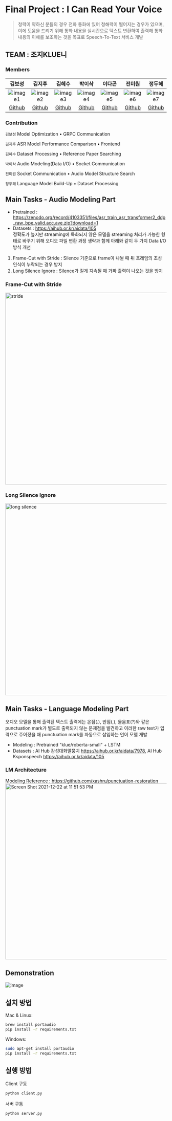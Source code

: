 # Final Project : I Can Read Your Voice
> 청력이 약하신 분들의 경우 전화 통화에 있어 청해력이 떨어지는 경우가 있으며, 이에 도움을 드리기 위해 통화 내용을 실시간으로 텍스트 변환하여 출력해 통화 내용의 이해를 보조하는 것을 목표로 Speech-To-Text 서비스 개발


## TEAM : 조지KLUE니
### Members  

김보성|김지후|김혜수|박이삭|이다곤|전미원|정두해
:-:|:-:|:-:|:-:|:-:|:-:|:-:
![image1][image1]|![image2][image2]|![image3][image3]|![image4][image4]|![image5][image5]|![image6][image6]|![image7][image7]
[Github](https://github.com/Barleysack)|[Github](https://github.com/JIHOO97)|[Github](https://github.com/vgptnv)|[Github](https://github.com/Tentoto)|[Github](https://github.com/DagonLee)|[Github](https://github.com/ekdub92)|[Github](https://github.com/Doohae)

[image1]: https://avatars.githubusercontent.com/u/56079922?v=4
[image2]: https://avatars.githubusercontent.com/u/57887761?v=4
[image3]: https://avatars.githubusercontent.com/u/62708568?v=4
[image4]: https://avatars.githubusercontent.com/u/80071163?v=4
[image5]: https://avatars.githubusercontent.com/u/43575986?v=4
[image6]: https://avatars.githubusercontent.com/u/42200769?v=4
[image7]: https://avatars.githubusercontent.com/u/80743307?v=4  

### Contribution

`김보성`  Model Optimization • GRPC Communication

`김지후`  ASR Model Performance Comparison • Frontend

`김혜수`  Dataset Processing • Reference Paper Searching

`박이삭`  Audio Modeling(Data I/O) • Socket Communication

`전미원`  Socket Communication • Audio Model Structure Search

`정두해`  Language Model Build-Up • Dataset Processing

## Main Tasks - Audio Modeling Part
- Pretrained : https://zenodo.org/record/4103351/files/asr_train_asr_transformer2_ddp_raw_bpe_valid.acc.ave.zip?download=1  
- Datasets : https://aihub.or.kr/aidata/105  
정확도가 높지만 streaming에 특화되지 않은 모델을 streaming 처리가 가능한 형태로 바꾸기 위해 오디오 파일 변환 과정 생략과 함께 아래와 같이 두 가지 Data I/O 방식 개선  
1. Frame-Cut with Stride : Silence 기준으로 frame이 나뉠 때 뒤 프레임의 초성 인식이 누락되는 경우 방지  
2. Long Silence Ignore : Silence가 길게 지속될 때 가짜 출력이 나오는 것을 방지  

### Frame-Cut with Stride
<img width="600" alt="stride" src="https://user-images.githubusercontent.com/80743307/147046780-8a1443d7-05c2-440f-a0e0-8292fed4975f.png">  

### Long Silence Ignore
<img width="600" alt="long silence" src="https://user-images.githubusercontent.com/80743307/147046792-dc98d6db-6634-4af5-aee2-ebbd591e3e61.png">  


## Main Tasks - Language Modeling Part
오디오 모델을 통해 출력된 텍스트 출력에는 온점(.), 반점(,), 물음표(?)와 같은 punctuation mark가 별도로 출력되지 않는 문제점을 발견하고 이러한 raw text가 입력으로 주어졌을 때 punctuation mark를 자동으로 삽입하는 언어 모델 개발
- Modeling : Pretrained "klue/roberta-small" + LSTM
- Datasets : AI Hub 감성대화말뭉치 https://aihub.or.kr/aidata/7978, AI Hub Ksponspeech https://aihub.or.kr/aidata/105

### LM Architecture
Modeling Reference : https://github.com/xashru/punctuation-restoration  
<img width="550" alt="Screen Shot 2021-12-22 at 11 51 53 PM" src="https://user-images.githubusercontent.com/80743307/147119074-07465635-035d-40f8-84a9-6c59f2a76b8d.png">

  


## Demonstration
![image](https://user-images.githubusercontent.com/80743307/147045534-f9119939-e9da-4c66-b29b-5af64d9291ca.png)  


## 설치 방법

Mac & Linux:

```sh
brew install portaudio
pip install -r requirements.txt
```

Windows:

```sh
sudo apt-get install portaudio
pip install -r requirements.txt
```




## 실행 방법

Client 구동
```sh
python client.py
```

서버 구동
```sh
python server.py
```
